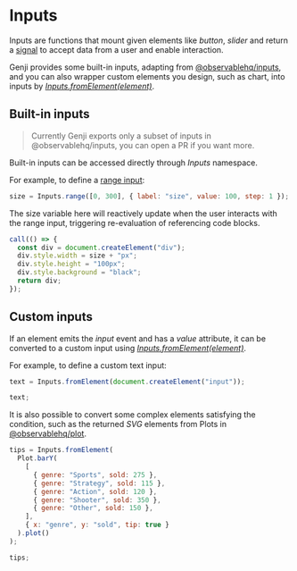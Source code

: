 # Inputs

Inputs are functions that mount given elements like _button_, _slider_ and return a [signal](/feautres/signal) to accept data from a user and enable interaction.

Genji provides some built-in inputs, adapting from [@observablehq/inputs](https://github.com/observablehq/inputs), and you can also wrapper custom elements you design, such as chart, into inputs by [_Inputs.fromElement(element)_](/reference/inputs#fromElement).

## Built-in inputs

> Currently Genji exports only a subset of inputs in @observablehq/inputs, you can open a PR if you want more.

Built-in inputs can be accessed directly through _Inputs_ namespace.

For example, to define a [range input](/reference/inputs#range):

```js eval
size = Inputs.range([0, 300], { label: "size", value: 100, step: 1 });
```

The size variable here will reactively update when the user interacts with the range input, triggering re-evaluation of referencing code blocks.

```js eval
call(() => {
  const div = document.createElement("div");
  div.style.width = size + "px";
  div.style.height = "100px";
  div.style.background = "black";
  return div;
});
```

## Custom inputs

If an element emits the _input_ event and has a _value_ attribute, it can be converted to a custom input using [_Inputs.fromElement(element)_](/reference/inputs#fromElement).

For example, to define a custom text input:

```js eval
text = Inputs.fromElement(document.createElement("input"));
```

```js eval
text;
```

It is also possible to convert some complex elements satisfying the condition, such as the returned _SVG_ elements from Plots in [@observablehq/plot](https://github.com/observablehq/plot).

```js eval
tips = Inputs.fromElement(
  Plot.barY(
    [
      { genre: "Sports", sold: 275 },
      { genre: "Strategy", sold: 115 },
      { genre: "Action", sold: 120 },
      { genre: "Shooter", sold: 350 },
      { genre: "Other", sold: 150 },
    ],
    { x: "genre", y: "sold", tip: true }
  ).plot()
);
```

```js eval
tips;
```
